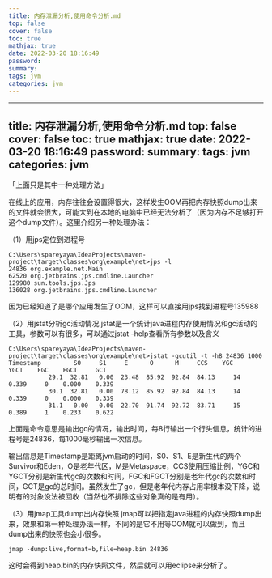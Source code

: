 ```yaml
---
title: 内存泄漏分析,使用命令分析.md
top: false
cover: false
toc: true
mathjax: true
date: 2022-03-20 18:16:49
password:
summary:
tags: jvm
categories: jvm
---
```

---
title: 内存泄漏分析,使用命令分析.md
top: false
cover: false
toc: true
mathjax: true
date: 2022-03-20 18:16:49
password:
summary:
tags: jvm
categories: jvm
---
「上面只是其中一种处理方法」

在线上的应用，内存往往会设置得很大，这样发生OOM再把内存快照dump出来的文件就会很大，可能大到在本地的电脑中已经无法分析了（因为内存不足够打开这个dump文件）。这里介绍另一种处理办法：

（1）用jps定位到进程号
~~~
C:\Users\spareyaya\IdeaProjects\maven-project\target\classes\org\example\net>jps -l
24836 org.example.net.Main
62520 org.jetbrains.jps.cmdline.Launcher
129980 sun.tools.jps.Jps
136028 org.jetbrains.jps.cmdline.Launcher
~~~
因为已经知道了是哪个应用发生了OOM，这样可以直接用jps找到进程号135988

（2）用jstat分析gc活动情况
jstat是一个统计java进程内存使用情况和gc活动的工具，参数可以有很多，可以通过jstat -help查看所有参数以及含义
~~~
C:\Users\spareyaya\IdeaProjects\maven-project\target\classes\org\example\net>jstat -gcutil -t -h8 24836 1000
Timestamp         S0     S1     E      O      M     CCS    YGC     YGCT    FGC    FGCT     GCT
           29.1  32.81   0.00  23.48  85.92  92.84  84.13     14    0.339     0    0.000    0.339
           30.1  32.81   0.00  78.12  85.92  92.84  84.13     14    0.339     0    0.000    0.339
           31.1   0.00   0.00  22.70  91.74  92.72  83.71     15    0.389     1    0.233    0.622
~~~
上面是命令意思是输出gc的情况，输出时间，每8行输出一个行头信息，统计的进程号是24836，每1000毫秒输出一次信息。

输出信息是Timestamp是距离jvm启动的时间，S0、S1、E是新生代的两个Survivor和Eden，O是老年代区，M是Metaspace，CCS使用压缩比例，YGC和YGCT分别是新生代gc的次数和时间，FGC和FGCT分别是老年代gc的次数和时间，GCT是gc的总时间。虽然发生了gc，但是老年代内存占用率根本没下降，说明有的对象没法被回收（当然也不排除这些对象真的是有用）。

（3）用jmap工具dump出内存快照
jmap可以把指定java进程的内存快照dump出来，效果和第一种处理办法一样，不同的是它不用等OOM就可以做到，而且dump出来的快照也会小很多。
~~~
jmap -dump:live,format=b,file=heap.bin 24836
~~~
这时会得到heap.bin的内存快照文件，然后就可以用eclipse来分析了。
